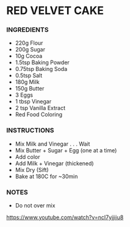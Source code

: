 # RED VELVET CAKE

### INGREDIENTS

- 220g Flour
- 200g Sugar
- 10g Cocoa
- 1.5tsp Baking Powder
- 0.75tsp Baking Soda
- 0.5tsp Salt
- 180g Milk
- 150g Butter
- 3 Eggs
- 1 tbsp Vinegar
- 2 tsp Vanilla Extract
- Red Food Coloring

### INSTRUCTIONS

- Mix Milk and Vinegar . . . Wait
- Mix Butter + Sugar + Egg (one at a time)
- Add color
- Add Milk + Vinegar (thickened)
- Mix Dry (Sift)
- Bake at 180C for ~30min

### NOTES

- Do not over mix

https://www.youtube.com/watch?v=ncI7yjjiiu8

